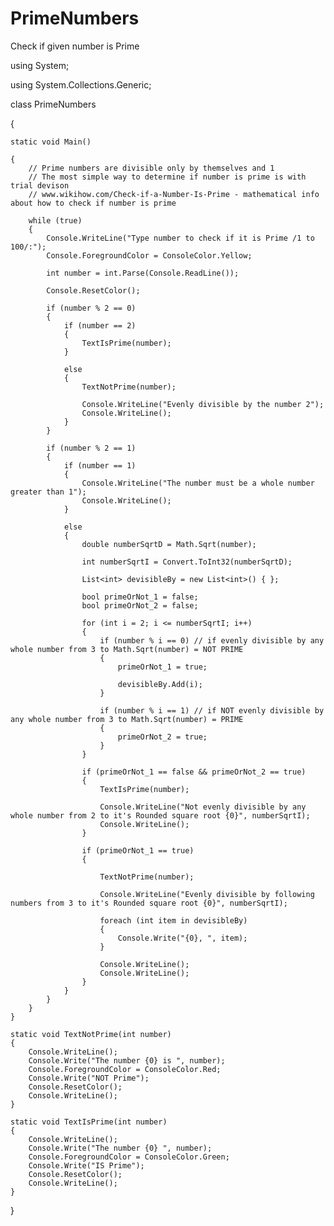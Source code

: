 PrimeNumbers
============

Check if given number is Prime

using System;

using System.Collections.Generic;

class PrimeNumbers

{

    static void Main()
    
    {
        // Prime numbers are divisible only by themselves and 1 
        // The most simple way to determine if number is prime is with trial devison
        // www.wikihow.com/Check-if-a-Number-Is-Prime - mathematical info about how to check if number is prime
       
        while (true)
        {
            Console.WriteLine("Type number to check if it is Prime /1 to 100/:");
            Console.ForegroundColor = ConsoleColor.Yellow;

            int number = int.Parse(Console.ReadLine());

            Console.ResetColor();

            if (number % 2 == 0)
            {
                if (number == 2)
                {
                    TextIsPrime(number);
                }

                else
                {
                    TextNotPrime(number);

                    Console.WriteLine("Evenly divisible by the number 2");
                    Console.WriteLine();
                }
            }

            if (number % 2 == 1)
            {
                if (number == 1)
                {
                    Console.WriteLine("The number must be a whole number greater than 1");
                    Console.WriteLine();
                }

                else
                {
                    double numberSqrtD = Math.Sqrt(number);

                    int numberSqrtI = Convert.ToInt32(numberSqrtD);

                    List<int> devisibleBy = new List<int>() { };
                    
                    bool primeOrNot_1 = false;
                    bool primeOrNot_2 = false;

                    for (int i = 2; i <= numberSqrtI; i++)
                    {
                        if (number % i == 0) // if evenly divisible by any whole number from 3 to Math.Sqrt(number) = NOT PRIME
                        {
                            primeOrNot_1 = true;

                            devisibleBy.Add(i);
                        }

                        if (number % i == 1) // if NOT evenly divisible by any whole number from 3 to Math.Sqrt(number) = PRIME
                        {
                            primeOrNot_2 = true;
                        }
                    }

                    if (primeOrNot_1 == false && primeOrNot_2 == true)
                    {
                        TextIsPrime(number);

                        Console.WriteLine("Not evenly divisible by any whole number from 2 to it's Rounded square root {0}", numberSqrtI);
                        Console.WriteLine();
                    }

                    if (primeOrNot_1 == true)
                    {
                        
                        TextNotPrime(number);

                        Console.WriteLine("Evenly divisible by following numbers from 3 to it's Rounded square root {0}", numberSqrtI);

                        foreach (int item in devisibleBy)
                        {
                            Console.Write("{0}, ", item);
                        }

                        Console.WriteLine();
                        Console.WriteLine();
                    }
                }
            }
        }
    }

    static void TextNotPrime(int number)
    {
        Console.WriteLine();
        Console.Write("The number {0} is ", number);
        Console.ForegroundColor = ConsoleColor.Red;
        Console.Write("NOT Prime");
        Console.ResetColor();
        Console.WriteLine();
    }

    static void TextIsPrime(int number)
    {
        Console.WriteLine();
        Console.Write("The number {0} ", number);
        Console.ForegroundColor = ConsoleColor.Green;
        Console.Write("IS Prime");
        Console.ResetColor();
        Console.WriteLine();
    }
}
